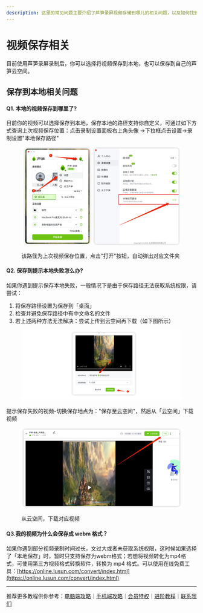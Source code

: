 ```yaml
---
description: 这里的常见问题主要介绍了芦笋录屏视频存储到哪儿的相关问题，以及如何找到自己保存的文件
---
```


# 视频保存相关

目前使用芦笋录屏录制后，你可以选择将视频保存到本地，也可以保存到自己的芦笋云空间。

## 保存到本地相关问题

#### Q1. 本地的视频保存到哪里了? <a href="#id-1-e6-9c-ac-e5-9c-b0-e7-9a-84-e8-a7-86-e9-a2-91-e4-bf-9d-e5-a-d-98-e5-88-b0-e5-93-aa-e9-87-8c-e4-ba-8" id="id-1-e6-9c-ac-e5-9c-b0-e7-9a-84-e8-a7-86-e9-a2-91-e4-bf-9d-e5-a-d-98-e5-88-b0-e5-93-aa-e9-87-8c-e4-ba-8"></a>

目前你的视频可以选择保存到本地，保存本地的路径支持你自定义，可通过如下方式查询上次视频保存位置：点击录制设置面板右上角头像 →下拉框点击设置→录制设置"本地保存路径"

<figure><img src="../.gitbook/assets/shipinbaocunbendi.png" alt=""><figcaption><p>该路径为上次视频保存位置，点击"打开"按钮，自动弹出对应文件夹</p></figcaption></figure>

#### Q2. 保存到提示本地失败怎么办? <a href="#id-2-e4-bf-9d-e5-a-d-98-e5-88-b0-e6-8f-90-e7-a4-ba-e6-9c-ac-e5-9c-b0-e5-a4-b1-e8-b4-a5-e6-80-8e-e4-b9-8" id="id-2-e4-bf-9d-e5-a-d-98-e5-88-b0-e6-8f-90-e7-a4-ba-e6-9c-ac-e5-9c-b0-e5-a4-b1-e8-b4-a5-e6-80-8e-e4-b9-8"></a>

如果你遇到提示保存本地失败，一般情况下是由于保存路径无法获取系统权限，请尝试：

1. 将保存路径设置为保存到「桌面」
2. 检查并避免保存路径中有中文命名的文件
3. 若上述两种方法无法解决：尝试上传到云空间再下载（如下图所示）

<figure><img src="../.gitbook/assets/baocundaoyunkongjian.png" alt=""><figcaption></figcaption></figure>

提示保存失败的视频-切换保存地点为："保存至云空间"，然后从「云空间」下载视频

<figure><img src="../.gitbook/assets/xiazai.png" alt=""><figcaption><p>从云空间，下载对应视频</p></figcaption></figure>

#### Q3.我的视频为什么会保存成 webm 格式？ <a href="#id-3-e6-88-91-e7-9a-84-e8-a7-86-e9-a2-91-e4-b8-ba-e4-bb-80-e4-b9-88-e4-bc-9a-e4-bf-9d-e5-a-d-98-e6-88-9" id="id-3-e6-88-91-e7-9a-84-e8-a7-86-e9-a2-91-e4-b8-ba-e4-bb-80-e4-b9-88-e4-bc-9a-e4-bf-9d-e5-a-d-98-e6-88-9"></a>

如果你遇到部分视频录制时间过长，文过大或者未获取系统权限，这时候如果选择了「本地保存」时，暂时只支持保存为webm格式；若想将视频转化为mp4格式，可使用第三方视频格式转换软件，转换为 mp4 格式。可以使用在线免费工具：[https://online.lusun.com/convert/index.html](https://online.lusun.com/convert/index.html)



***

推荐更多教程供你参考：[电脑端攻略](../basic/pc.md)｜[手机端攻略](../basic/phone.md)｜[会员特权](../basic/vip.md)｜[进阶教程](../advanced/)｜[联系我们](../contact.md)
